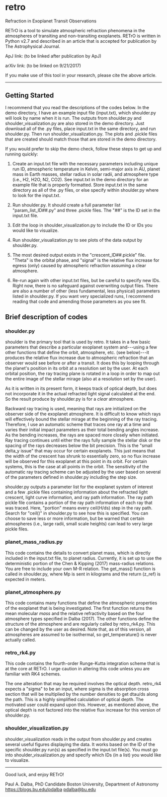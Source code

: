 # retro

Refraction in Exoplanet Transit Observations

RETrO is a tool to simulate atmospheric refraction phenomena in the atmospheres of transiting and non-transiting exoplanets. RETrO is written in Python v2.7 and described in an article that is accepted for publication by The Astrophysical Journal. 


ApJ link: (to be linked after publication by ApJ)

arXiv link: (to be linked on 9/21/2017)


If you make use of this tool in your research, please cite the above article.

---

## Getting Started

I recommend that you read the descriptions of the codes below. In the demo directory, I have an example input file (input.txt), which shoulder.py will look by name when it is run. The outputs from shoulder.py and shoulder_visualization.py are also stored in the demo directory. Just download all of the .py files, place input.txt in the same directory, and run shoulder.py. Then run shoulder_visualization.py. The plots and .pickle files that are created should match those that are stored in the demo directory.

If you would prefer to skip the demo check, follow these steps to get up and running quickly:

1. Create an input.txt file with the necessary parameters including unique run ID, atmospheric temperature in Kelvin, semi-major axis in AU, planet mass in Earth masses, stellar radius in solar radii, and atmosphere type (i.e., H2, H2O, N2, CO2). See input.txt in the demo directory for an example file that is properly formatted. Store input.txt in the same directory as all of the .py files, or else specify within shoulder.py where to look for the input.txt.

2. Run shoulder.py. It should create a full parameter list "param_list_ID##.py" and three .pickle files. The "##" is the ID set in the input.txt file.

3. Edit the loop in shoulder_visualization.py to include the ID or IDs you would like to visualize. 

4. Run shoulder_visualization.py to see plots of the data output by shoulder.py.

5. The most desired output exists in the "crescent_ID##.pickle" file. "Theta" is the orbital phase, and "signal" is the relative flux increase for egress (only) caused by atmospheric refraction assuming a clear atmosphere. 

6. Re-run again with other input.txt files, but be careful to specify new IDs. Right now, there is no safeguard against overwriting output files. There are also a number of other (less fundamental, less physical) parameters listed in shoulder.py. If you want very specialized runs, I recommend reading that code and amending those parameters as you see fit.


## Brief description of codes

### shoulder.py

shoulder is the primary tool that is used by retro. It takes in a few basic parameters that describe a particular exoplanet system and---using a few other functions that define the orbit, atmosphere, etc. (see below)---it produces the relative flux increase due to atmospheric refraction that an observer would see before or after a transit. It does this by looping through the planet's position in its orbit at a resolution set by the user. At each orbital position, the ray tracing plane is rotated in a loop in order to map out the entire image of the stellar mirage (also at a resolution set by the user). 

As it is written in its present form, it keeps track of optical depth, but does not incorporate it in the actual refracted light signal calculated at the end. So the result produce by shoulder.py is for a *clear* atmosphere. 

Backward ray tracing is used, meaning that rays are initialized on the observer side of the exoplanet atmosphere. It is difficult to know which rays will effectively bound the stellar mirage at the beginning of the ray tracing. Therefore, I use an automatic scheme that traces one ray at a time and varies their initial impact parameters as their total bending angles increase. As the bending increases, the rays are spaced more closely when initiated. Ray tracing continues until either the rays fully sample the stellar disk or the spacing of the rays decreases below the bit precision. This is the "small delta_y issue" that may occur for certain exoplanets. This just means that the width of the crescent has shrunk to essentially zero, so no flux increase will be observed for this exoplanet at this point in its orbit. For certain systems, this is the case at all points in the orbit. The sensitivity of the automatic ray tracing scheme can be adjusted by the user based on several of the parameters defined in shoulder.py including the step size.
 
shoulder.py outputs a parameter list for the exoplanet system of interest and a few .pickle files containing information about the refracted light crescent, light curve information, and ray path information. The ray path pickle file contains a portion of the ray path information of each ray that was traced. Here, "portion" means every ceil(H/ds) step in the ray path. Search for "ceil()" in shoulder.py to see how this is specified. You can choose to save less or more information, but be warned that certain atmospheres (i.e., large radii, small scale heights) can lead to very large pickle files.

### planet_mass_radius.py

This code contains the details to convert planet mass, which is directly included in the input.txt file, to planet radius. Currently, it is set up to use the deterministic portion of the Chen & Kipping (2017) mass-radius relations. You are free to include your own M-R relation. The get_mass() function is called in shoulder.py, where Mp is sent in kilograms and the return (z_ref) is expected in meters.

### planet_atmosphere.py

This code contains many functions that define the atmospheric properties of the exoplanet that is being investigated. The first function returns the mean molecular *mass* and the relative refractivity based on the four atmosphere types specified in Dalba (2017). The other functions define the structure of the atmosphere and are regularly called by retro_rk4.py. This can be changed by the user as desired. Note that, as of this version, all atmospheres are assumed to be isothermal, so get_temperature() is never actually called.

### retro_rk4.py

This code contains the fourth-order Runge-Kutta integration scheme that is at the core at RETrO. I urge caution in altering this code unless you are familiar with RK4 schemes.

The one alteration that may be required involves the optical depth. retro_rk4 expects a "sigma" to be an input, where sigma is the absorption cross section that will be multiplied by the number densities to get dtau/ds along the path. This is a highly simplified calculation of optical depth. The motivated user could expand upon this. However, as mentioned above, the optical depth is not factored into the relative flux increase for this version of shoulder.py.

### shoulder_visualization.py

shoulder_visualization reads in the output from shoulder.py and creates several useful figures displaying the data. It works based on the ID of the specific shoulder.py run(s) as specified in the input.txt file(s). You must go into shoulder_visualization.py and specify which IDs (in a list) you would like to visualize. 

---

Good luck, and enjoy RETrO!

Paul A. Dalba, PhD Candidate
Boston University, Department of Astronomy
https://blogs.bu.edu/pdalba
pdalba@bu.edu
